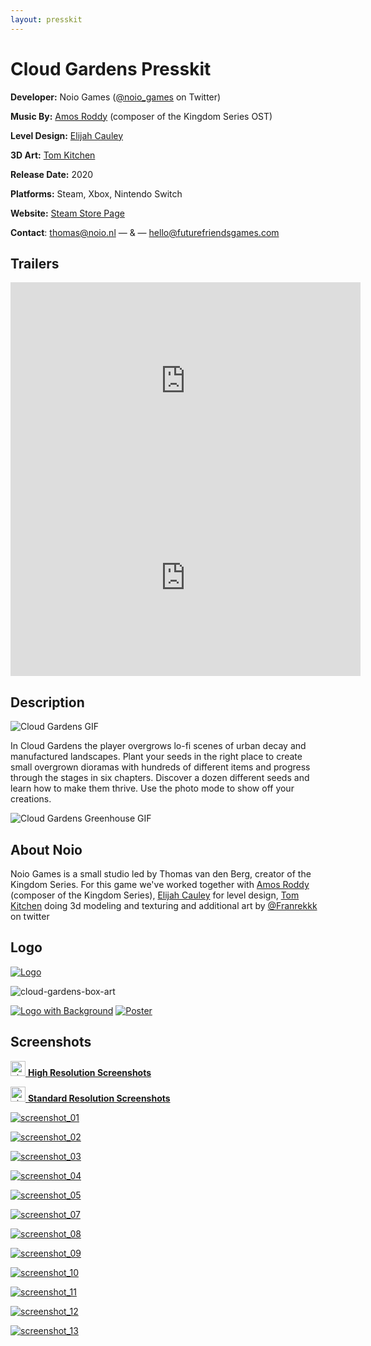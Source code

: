 ```yaml
---
layout: presskit
---
```


# Cloud Gardens Presskit

**Developer:** Noio Games ([@noio_games](https://twitter.com/noio_games) on Twitter)

**Music By:** [Amos Roddy](https://amosroddy.bandcamp.com/) (composer of the Kingdom Series OST)

**Level Design:** [Elijah Cauley](https://twitter.com/small_signs)

**3D Art:** [Tom Kitchen](https://twitter.com/tom_kitchen)

**Release Date:** 2020

**Platforms:** Steam, Xbox, Nintendo Switch

**Website:** [Steam Store Page](https://store.steampowered.com/app/1372320/Cloud_Gardens/)

**Contact**: [thomas@noio.nl](mailto:thomas@noio.nl) — & — [hello@futurefriendsgames.com](mailto:hello@futurefriendsgames.com)



## Trailers

<iframe width="560" height="315" src="https://www.youtube.com/embed/ght0J1EfHw0" frameborder="0" allow="accelerometer; autoplay; encrypted-media; gyroscope; picture-in-picture" allowfullscreen></iframe>

<iframe width="560" height="315" src="https://www.youtube.com/embed/jwVFM3GDTOc" title="YouTube video player" frameborder="0" allow="accelerometer; autoplay; clipboard-write; encrypted-media; gyroscope; picture-in-picture" allowfullscreen></iframe>

## Description

![Cloud Gardens GIF](cloud_gardens_shots.gif)

In Cloud Gardens the player overgrows lo-fi scenes of urban decay and manufactured landscapes. Plant your seeds in the right place to create small overgrown dioramas with hundreds of different items and progress through the stages in six chapters. Discover a dozen different seeds and learn how to make them thrive. Use the photo mode to show off your creations.

![Cloud Gardens Greenhouse GIF](greenhouse_spin.gif)

## About Noio

Noio Games is a small studio led by Thomas van den Berg, creator of the Kingdom Series. For this game we've worked together with [Amos Roddy](https://amosroddy.bandcamp.com/) (composer of the Kingdom Series), [Elijah Cauley](https://www.elijahcauley.com) for level design,  [Tom Kitchen](http://tom-kitchen.co.uk/) doing 3d modeling and texturing and additional art by [@Franrekkk](https://twitter.com/Franrekkk) on twitter

## Logo

[![Logo](logo.png)](logo.png)

![cloud-gardens-box-art](cloud-gardens-box-art.png)

[![Logo with Background](logo_with_bg.png)](logo_with_bg.png)
[![Poster](poster.jpg)](poster.jpg)


## Screenshots

[<img width="24" height="24" src="folder-zip.svg" alt="zip icon"> **High Resolution Screenshots**](screenshots/cloud-gardens-screenshots-hires.zip)

[<img width="24" height="24" src="folder-zip.svg" alt="zip icon"> **Standard Resolution Screenshots**](screenshots/cloud-gardens-screenshots.zip)

[![screenshot_01](screenshots/screenshot_01.png)](screenshots/screenshot_01.png)

[![screenshot_02](screenshots/screenshot_02.png)](screenshots/screenshot_02.png)

[![screenshot_03](screenshots/screenshot_03.png)](screenshots/screenshot_03.png)

[![screenshot_04](screenshots/screenshot_04.png)](screenshots/screenshot_04.png)

[![screenshot_05](screenshots/screenshot_05.png)](screenshots/screenshot_05.png)

[![screenshot_07](screenshots/screenshot_07.png)](screenshots/screenshot_07.png)

[![screenshot_08](screenshots/screenshot_08.png)](screenshots/screenshot_08.png)

[![screenshot_09](screenshots/screenshot_09.png)](screenshots/screenshot_09.png)

[![screenshot_10](screenshots/screenshot_10.png)](screenshots/screenshot_10.png)

[![screenshot_11](screenshots/screenshot_11.png)](screenshots/screenshot_11.png)

[![screenshot_12](screenshots/screenshot_12.png)](screenshots/screenshot_12.png)

[![screenshot_13](screenshots/screenshot_13.png)](screenshots/screenshot_13.png)

